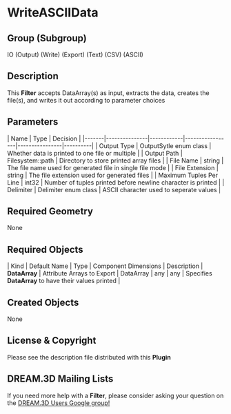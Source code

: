 # WriteASCIIData


## Group (Subgroup) ##

IO (Output) (Write) (Export) (Text) (CSV) (ASCII)

## Description ##

This **Filter** accepts DataArray(s) as input, extracts the data, creates the file(s), and writes it out according to parameter choices

## Parameters ##

| Name | Type | Decision |
|-------|---------------|------------|-----------------|----------------|----------|
| Output Type | OutputSytle enum class | Whether data is printed to one file or multiple |
| Output Path | Filesystem::path | Directory to store printed array files |
| File Name | string | The file name used for generated file in single file mode |
| File Extension | string | The file extension used for generated files |
| Maximum Tuples Per Line | int32 | Number of tuples printed before newline character is printed |
| Delimiter | Delimiter enum class | ASCII character used to seperate values |

## Required Geometry ##

None

## Required Objects ##

| Kind | Default Name | Type | Component Dimensions | Description |
**DataArray** | Attribute Arrays to Export | DataArray | any | any | Specifies **DataArray** to have their values printed |

## Created Objects ##

None

## License & Copyright ##

Please see the description file distributed with this **Plugin**

## DREAM.3D Mailing Lists ##

If you need more help with a **Filter**, please consider asking your question on the [DREAM.3D Users Google group!](https://groups.google.com/forum/?hl=en#!forum/dream3d-users)